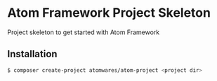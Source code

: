 # Atom Framework Project Skeleton
Project skeleton to get started with Atom Framework

## Installation
```bash
$ composer create-project atomwares/atom-project <project dir>
```
